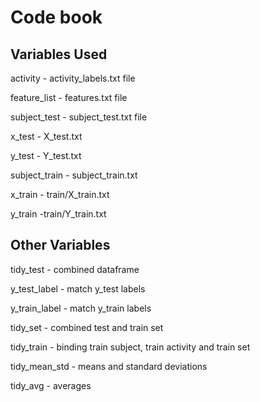 # Code book

## Variables Used

activity - activity_labels.txt file

feature_list - features.txt file

subject_test - subject_test.txt file

x_test - X_test.txt

y_test - Y_test.txt

subject_train - subject_train.txt

x_train - train/X_train.txt

y_train -train/Y_train.txt

## Other Variables

tidy_test - combined dataframe

y_test_label - match y_test labels  

y_train_label - match y_train labels 

tidy_set - combined test and train set

tidy_train - binding train subject, train activity and train set

tidy_mean_std - means and standard deviations

tidy_avg - averages
